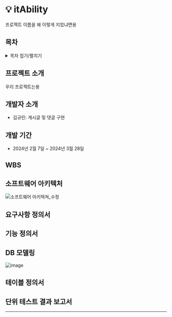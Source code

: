 # 💡 itAbility
프로젝트 이름을 왜 이렇게 지었냐면용

## 목차
<details>
<summary>목차 접기/펼치기</summary>

- [프로젝트 소개](#프로젝트-소개)
- [개발자 소개](#개발자-소개)
- [개발 기간](#개발-기간)
- [WBS](#wbs)
- [소프트웨어 아키텍처](#소프트웨어-아키텍처)
- [요구사항 정의서](#요구사항-정의서)
- [기능 정의서](#기능-정의서)
- [DB 모델링](#db-모델링)
- [테이블 정의서](#테이블-정의서)
- [단위 테스트 결과 보고서](#단위-테스트-결과-보고서)


</details>


## 프로젝트 소개

우리 프로젝트는용


## 개발자 소개

- 김규린: 게시글 및 댓글 구현


## 개발 기간
- 2024년 2월 7일 ~ 2024년 3월 28일
  

## WBS


## 소프트웨어 아키텍처
![소프트웨어 아키텍쳐_수정](https://github.com/kyulin-Kim/testRepo/assets/107897788/f9816209-c06d-40c6-9149-ace2554b947e)


## 요구사항 정의서


## 기능 정의서


## DB 모델링
![image](https://github.com/kyulin-Kim/testRepo/assets/107897788/195c914c-c0e7-4cf3-9132-d18cdc920a2f)


## 테이블 정의서


## 단위 테스트 결과 보고서

---
